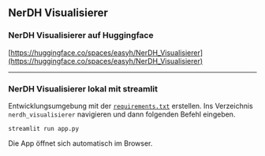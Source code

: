 ## **NerDH Visualisierer** 

### **NerDH Visualisierer auf Huggingface**

[https://huggingface.co/spaces/easyh/NerDH_Visualisierer](https://huggingface.co/spaces/easyh/NerDH_Visualisierer)

___________________________________________


### **NerDH Visualisierer lokal mit streamlit** 

Entwicklungsumgebung mit der [`requirements.txt`](https://github.com/easyh/NerDH/blob/main/requirements.txt) erstellen. Ins Verzeichnis `nerdh_visualisierer` navigieren und dann folgenden Befehl eingeben. 

    streamlit run app.py 
    
Die App öffnet sich automatisch im Browser. 


